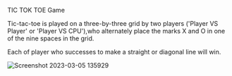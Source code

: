 TIC TOK TOE Game

Tic-tac-toe is played on a three-by-three grid by two players ('Player VS Player' or 'Player VS CPU'),who alternately place the marks X and O in one of the nine spaces in the grid.


Each of player who successes to make a straight or diagonal line will win.

![Screenshot 2023-03-05 135929](https://user-images.githubusercontent.com/118259124/222955193-5503b101-cf7a-4a6d-9f6c-fc4ecdd787a1.png)
